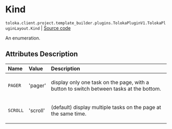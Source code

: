 # Kind
`toloka.client.project.template_builder.plugins.TolokaPluginV1.TolokaPluginLayout.Kind` | [Source code](https://github.com/Toloka/toloka-kit/blob/v0.1.24/src/client/project/template_builder/plugins.py#L193)

An enumeration.

## Attributes Description

| Name | Value | Description |
| :------| :-----------| :----------| 
`PAGER`|'pager'|<p>display only one task on the page, with a button to switch between tasks at the bottom.</p>
`SCROLL`|'scroll'|<p>(default) display multiple tasks on the page at the same time.</p>
